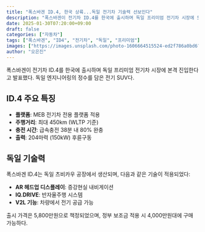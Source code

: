 ```yaml
---
title: "폭스바겐 ID.4, 한국 상륙...독일 전기차 기술력 선보인다"
description: "폭스바겐이 전기차 ID.4를 한국에 출시하며 독일 프리미엄 전기차 시장에 도전장을 내밀었다."
date: 2025-01-30T07:20:00+09:00
draft: false
categories: ["자동차"]
tags: ["폭스바겐", "ID4", "전기차", "독일", "프리미엄"]
images: ["https://images.unsplash.com/photo-1606664515524-ed2f786a0bd6?w=1600&h=900&fit=crop&q=95"]
author: "오은진"
---
```


폭스바겐이 전기차 ID.4를 한국에 출시하며 독일 프리미엄 전기차 시장에 본격 진입한다고 발표했다. 독일 엔지니어링의 정수를 담은 전기 SUV다.

## ID.4 주요 특징

- **플랫폼**: MEB 전기차 전용 플랫폼 적용
- **주행거리**: 최대 450km (WLTP 기준)
- **충전 시간**: 급속충전 38분 내 80% 완충
- **출력**: 204마력 (150kW) 후륜구동

## 독일 기술력

폭스바겐 ID.4는 독일 츠비카우 공장에서 생산되며, 다음과 같은 기술이 적용되었다:

- **AR 헤드업 디스플레이**: 증강현실 내비게이션
- **IQ.DRIVE**: 반자율주행 시스템
- **V2L 기능**: 차량에서 전기 공급 가능

출시 가격은 5,800만원으로 책정되었으며, 정부 보조금 적용 시 4,000만원대에 구매 가능하다. 
